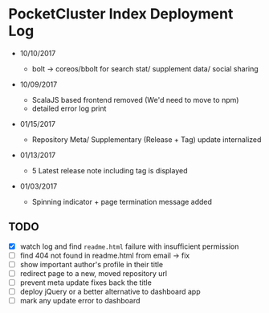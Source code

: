 # PocketCluster Index Deployment Log

- 10/10/2017
  * bolt -> coreos/bbolt for search stat/ supplement data/ social sharing

- 10/09/2017
  * ScalaJS based frontend removed (We'd need to move to npm)
  * detailed error log print

- 01/15/2017
  * Repository Meta/ Supplementary (Release + Tag) update internalized

- 01/13/2017
  * 5 Latest release note including tag is displayed

- 01/03/2017
  * Spinning indicator + page termination message added


## TODO

- [x] watch log and find `readme.html` failure with insufficient permission
- [ ] find 404 not found in readme.html from email -> fix
- [ ] show important author's profile in their title
- [ ] redirect page to a new, moved repository url
- [ ] prevent meta update fixes back the title
- [ ] deploy jQuery or a better alternative to dashboard app
- [ ] mark any update error to dashboard
